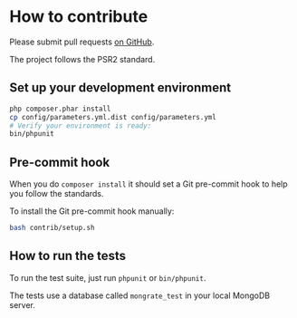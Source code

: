How to contribute
=================

Please submit pull requests [on GitHub](https://github.com/mongrate/mongrate/pulls).

The project follows the PSR2 standard.

## Set up your development environment

```bash
php composer.phar install
cp config/parameters.yml.dist config/parameters.yml
# Verify your environment is ready:
bin/phpunit
```

## Pre-commit hook

When you do `composer install` it should set a Git pre-commit hook to help you follow the standards.

To install the Git pre-commit hook manually:

```sh
bash contrib/setup.sh
```

## How to run the tests

To run the test suite, just run `phpunit` or `bin/phpunit`.

The tests use a database called `mongrate_test` in your local MongoDB server.
